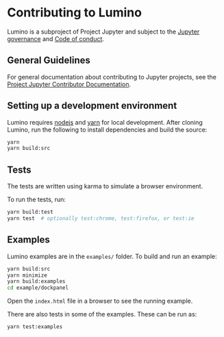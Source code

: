 # Contributing to Lumino

Lumino is a subproject of Project Jupyter and subject to the [Jupyter governance](https://github.com/jupyter/governance) and [Code of conduct](https://github.com/jupyter/governance/blob/master/conduct/code_of_conduct.md).

## General Guidelines

For general documentation about contributing to Jupyter projects, see the [Project Jupyter Contributor Documentation](https://jupyter.readthedocs.io/en/latest/contributor/content-contributor.html).

## Setting up a development environment

Lumino requires [nodejs](https://nodejs.org/en/) and [yarn](https://yarnpkg.com/lang/en/) for local development.  After
cloning Lumino, run the following to install dependencies and build the source:

```bash
yarn
yarn build:src
```

## Tests

The tests are written using karma to simulate a browser environment.

To run the tests, run:

```bash
yarn build:test
yarn test  # optionally test:chrome, test:firefox, or test:ie
```

## Examples

Lumino examples are in the `examples/` folder.  To build and run an example:

```bash
yarn build:src
yarn minimize
yarn build:examples
cd example/dockpanel
```

Open the `index.html` file in a browser to see the running example.

There are also tests in some of the examples.  These can be run as:

```bash
yarn test:examples
```
